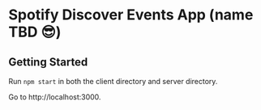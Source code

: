 # Spotify Discover Events App (name TBD 😎)

## Getting Started

Run   ``npm start`` in both the client directory and server directory. 

Go to http://localhost:3000. 
